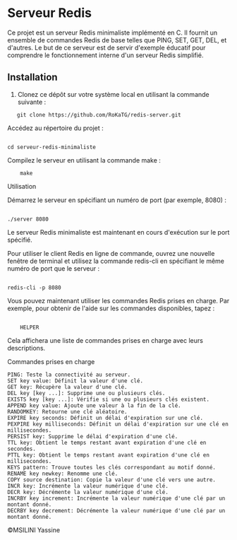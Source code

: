 # Serveur Redis

Ce projet est un serveur Redis minimaliste implémenté en C. Il fournit un ensemble de commandes Redis de base telles que PING, SET, GET, DEL, et d'autres. Le but de ce serveur est de servir d'exemple éducatif pour comprendre le fonctionnement interne d'un serveur Redis simplifié.

## Installation

1. Clonez ce dépôt sur votre système local en utilisant la commande suivante :

```shell
   git clone https://github.com/RoKaTG/redis-server.git
```
 Accédez au répertoire du projet :

```shell

cd serveur-redis-minimaliste
```
Compilez le serveur en utilisant la commande make :

```shell
    make
```
Utilisation

   Démarrez le serveur en spécifiant un numéro de port (par exemple, 8080) :

```shell

./server 8080
```
Le serveur Redis minimaliste est maintenant en cours d'exécution sur le port spécifié.

Pour utiliser le client Redis en ligne de commande, ouvrez une nouvelle fenêtre de terminal et utilisez la commande redis-cli en spécifiant le même numéro de port que le serveur :

```shell

redis-cli -p 8080
```
Vous pouvez maintenant utiliser les commandes Redis prises en charge. Par exemple, pour obtenir de l'aide sur les commandes disponibles, tapez :

```shell

    HELPER
```
   Cela affichera une liste de commandes prises en charge avec leurs descriptions.

Commandes prises en charge

    PING: Teste la connectivité au serveur.
    SET key value: Définit la valeur d'une clé.
    GET key: Récupère la valeur d'une clé.
    DEL key [key ...]: Supprime une ou plusieurs clés.
    EXISTS key [key ...]: Vérifie si une ou plusieurs clés existent.
    APPEND key value: Ajoute une valeur à la fin de la clé.
    RANDOMKEY: Retourne une clé aléatoire.
    EXPIRE key seconds: Définit un délai d'expiration sur une clé.
    PEXPIRE key milliseconds: Définit un délai d'expiration sur une clé en millisecondes.
    PERSIST key: Supprime le délai d'expiration d'une clé.
    TTL key: Obtient le temps restant avant expiration d'une clé en secondes.
    PTTL key: Obtient le temps restant avant expiration d'une clé en millisecondes.
    KEYS pattern: Trouve toutes les clés correspondant au motif donné.
    RENAME key newkey: Renomme une clé.
    COPY source destination: Copie la valeur d'une clé vers une autre.
    INCR key: Incrémente la valeur numérique d'une clé.
    DECR key: Décrémente la valeur numérique d'une clé.
    INCRBY key increment: Incrémente la valeur numérique d'une clé par un montant donné.
    DECRBY key decrement: Décrémente la valeur numérique d'une clé par un montant donné.

©MSILINI Yassine
